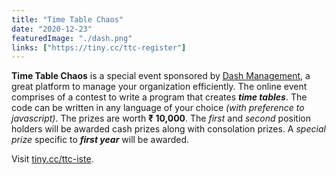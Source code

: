 ```yaml
---
title: "Time Table Chaos"
date: "2020-12-23"
featuredImage: "./dash.png" 
links: ["https://tiny.cc/ttc-register"]
---
```

**Time Table Chaos** is a special event sponsored by [Dash Management](https://dash.management/), a great platform to manage your organization efficiently. The online event comprises of a contest to write a program that creates **_time tables_**. The code can be written in any language of your choice _(with preference to javascript)_. The prizes are worth **₹ 10,000**. The _first_ and _second_ position holders will be awarded cash prizes along with consolation prizes. A _special prize_ specific to **_first year_** will be awarded.

Visit [tiny.cc/ttc-iste](https://tiny.cc/ttc-iste).
